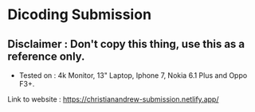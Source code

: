# Dicoding Submission

## Disclaimer : Don't copy this thing, use this as a reference only.
- Tested on : 4k Monitor, 13" Laptop, Iphone 7, Nokia 6.1 Plus and Oppo F3+.

Link to website : https://christianandrew-submission.netlify.app/
